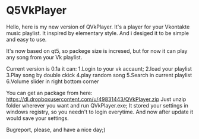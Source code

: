 Q5VkPlayer
==========

Hello, here is my new version of QVkPlayer.
It's a player for your Vkontakte music playlist. It inspired by elementary style.
And i desiged it to be simple and easy to use.



It's now based on qt5, so packege size is incresed, but for now it can play 
any song from your Vk playlist.

Current version is 0.1a it can:
1.Login to your vk accaunt;
2.load your playlist
3.Play song by double ckick
4.play random song
5.Search in current playlist
6.Volume slider in right bottom corner

You can get an package from here:
https://dl.dropboxusercontent.com/u/49831443/QVkPlayer.zip
Just unzip folder wherever you want and run QVkPlayer.exe;
It stored your settings in windows registry, so you needn't to login everytime.
And now after update it would save your settings. 

Bugreport, please, and have a nice day;) 

